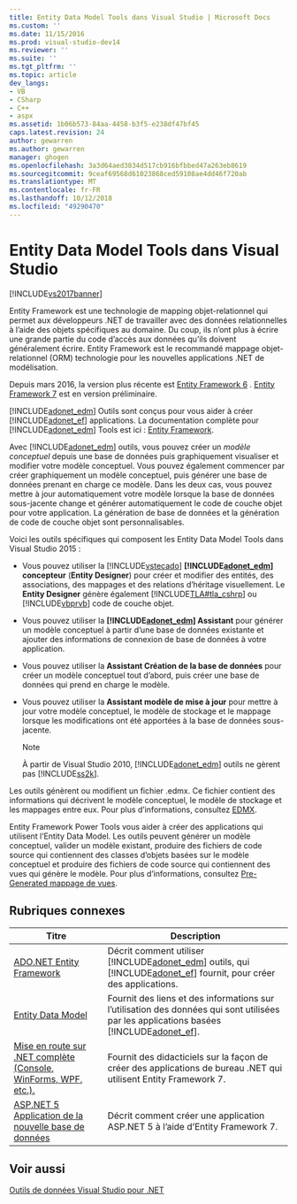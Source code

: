 ```yaml
---
title: Entity Data Model Tools dans Visual Studio | Microsoft Docs
ms.custom: ''
ms.date: 11/15/2016
ms.prod: visual-studio-dev14
ms.reviewer: ''
ms.suite: ''
ms.tgt_pltfrm: ''
ms.topic: article
dev_langs:
- VB
- CSharp
- C++
- aspx
ms.assetid: 1b06b573-84aa-4458-b3f5-e238df47bf45
caps.latest.revision: 24
author: gewarren
ms.author: gewarren
manager: ghogen
ms.openlocfilehash: 3a3d64aed3834d517cb916bfbbed47a263eb8619
ms.sourcegitcommit: 9ceaf69568d61023868ced59108ae4dd46f720ab
ms.translationtype: MT
ms.contentlocale: fr-FR
ms.lasthandoff: 10/12/2018
ms.locfileid: "49290470"
---
```

# <a name="entity-data-model-tools-in-visual-studio"></a>Entity Data Model Tools dans Visual Studio
[!INCLUDE[vs2017banner](../includes/vs2017banner.md)]

  
Entity Framework est une technologie de mapping objet-relationnel qui permet aux développeurs .NET de travailler avec des données relationnelles à l’aide des objets spécifiques au domaine. Du coup, ils n’ont plus à écrire une grande partie du code d’accès aux données qu’ils doivent généralement écrire. Entity Framework est le recommandé mappage objet-relationnel (ORM) technologie pour les nouvelles applications .NET de modélisation.  
  
 Depuis mars 2016, la version plus récente est [Entity Framework 6](https://msdn.microsoft.com/data/ef) . [Entity Framework 7](https://docs.efproject.net/en/latest/) est en version préliminaire.  
  
 [!INCLUDE[adonet_edm](../includes/adonet-edm-md.md)] Outils sont conçus pour vous aider à créer [!INCLUDE[adonet_ef](../includes/adonet-ef-md.md)] applications. La documentation complète pour [!INCLUDE[adonet_edm](../includes/adonet-edm-md.md)] Tools est ici : [Entity Framework](https://msdn.microsoft.com/data/jj590134).  
  
 Avec [!INCLUDE[adonet_edm](../includes/adonet-edm-md.md)] outils, vous pouvez créer un *modèle conceptuel* depuis une base de données puis graphiquement visualiser et modifier votre modèle conceptuel. Vous pouvez également commencer par créer graphiquement un modèle conceptuel, puis générer une base de données prenant en charge ce modèle. Dans les deux cas, vous pouvez mettre à jour automatiquement votre modèle lorsque la base de données sous-jacente change et générer automatiquement le code de couche objet pour votre application. La génération de base de données et la génération de code de couche objet sont personnalisables.  
  
 Voici les outils spécifiques qui composent les Entity Data Model Tools dans Visual Studio 2015 :  
  
-   Vous pouvez utiliser la [!INCLUDE[vstecado](../includes/vstecado-md.md)]  **[!INCLUDE[adonet_edm](../includes/adonet-edm-md.md)] concepteur** (**Entity Designer**) pour créer et modifier des entités, des associations, des mappages et des relations d’héritage visuellement. Le **Entity Designer** génère également [!INCLUDE[TLA#tla_cshrp](../includes/tlasharptla-cshrp-md.md)] ou [!INCLUDE[vbprvb](../includes/vbprvb-md.md)] code de couche objet.  
  
-   Vous pouvez utiliser la  **[!INCLUDE[adonet_edm](../includes/adonet-edm-md.md)] Assistant** pour générer un modèle conceptuel à partir d’une base de données existante et ajouter des informations de connexion de base de données à votre application.  
  
-   Vous pouvez utiliser la **Assistant Création de la base de données** pour créer un modèle conceptuel tout d’abord, puis créer une base de données qui prend en charge le modèle.  
  
-   Vous pouvez utiliser la **Assistant modèle de mise à jour** pour mettre à jour votre modèle conceptuel, le modèle de stockage et le mappage lorsque les modifications ont été apportées à la base de données sous-jacente.  
  
    > [!NOTE]
    >  À partir de Visual Studio 2010, [!INCLUDE[adonet_edm](../includes/adonet-edm-md.md)] outils ne gèrent pas [!INCLUDE[ss2k](../includes/ss2k-md.md)].  
  
 Les outils génèrent ou modifient un fichier .edmx. Ce fichier contient des informations qui décrivent le modèle conceptuel, le modèle de stockage et les mappages entre eux. Pour plus d’informations, consultez [EDMX](https://msdn.microsoft.com/data/jj650889.aspx).  
  
 Entity Framework Power Tools vous aider à créer des applications qui utilisent l’Entity Data Model. Les outils peuvent générer un modèle conceptuel, valider un modèle existant, produire des fichiers de code source qui contiennent des classes d’objets basées sur le modèle conceptuel et produire des fichiers de code source qui contiennent des vues qui génère le modèle. Pour plus d’informations, consultez [Pre-Generated mappage de vues](https://msdn.microsoft.com/data/dn469601.aspx).  
  
## <a name="related-topics"></a>Rubriques connexes  
  
|Titre|Description|  
|-----------|-----------------|  
|[ADO.NET Entity Framework](http://msdn.microsoft.com/library/a437041f-6899-4ae7-96ce-aabf528d7205)|Décrit comment utiliser [!INCLUDE[adonet_edm](../includes/adonet-edm-md.md)] outils, qui [!INCLUDE[adonet_ef](../includes/adonet-ef-md.md)] fournit, pour créer des applications.|  
|[Entity Data Model](http://msdn.microsoft.com/library/2dda3d5b-4582-4ba0-a91d-fcd7a1498137)|Fournit des liens et des informations sur l’utilisation des données qui sont utilisées par les applications basées [!INCLUDE[adonet_ef](../includes/adonet-ef-md.md)].|  
|[Mise en route sur .NET complète (Console, WinForms, WPF, etc.).](https://docs.efproject.net/en/latest/platforms/full-dotnet/getting-started.html)|Fournit des didacticiels sur la façon de créer des applications de bureau .NET qui utilisent Entity Framework 7.|  
|[ASP.NET 5 Application de la nouvelle base de données](https://docs.efproject.net/en/latest/platforms/aspnetcore/new-db.html)|Décrit comment créer une application ASP.NET 5 à l’aide d’Entity Framework 7.|  
  
## <a name="see-also"></a>Voir aussi  
 [Outils de données Visual Studio pour .NET](../data-tools/visual-studio-data-tools-for-dotnet.md)

